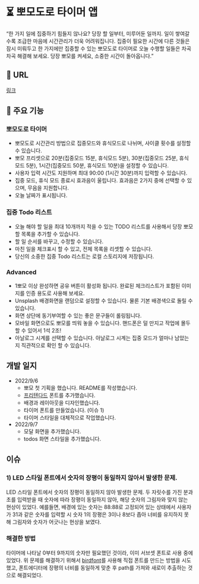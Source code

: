 # ⏳ 뽀모도로 타이머 앱 

“한 가지 일에 집중하기 힘들지 않나요? 당장 할 일부터, 미루어둔 일까지. 일이 쌓여갈수록 조급한 마음에 시간관리가 더욱 어려워집니다. 집중이 필요한 시간에 다른 것들은 잠시 미뤄두고 한 가지에만 집중할 수 있는 뽀모도로 타이머로 오늘 수행할 일들은 차곡차곡 해결해 보세요. 당장 뽀모를 켜세요, 소중한 시간이 돌아옵니다.” 

## 📍 URL
[링크](https://rmaomina.github.io/web-ppomo/)

## 🎯 주요 기능 
### 뽀모도로 타이머
- 뽀모도로 시간관리 방법으로 집중모드와 휴식모드로 나뉘며, 사이클 횟수를 설정할 수 있습니다. 
- 뽀모 프리셋으로 20분(집중모드 15분, 휴식모드 5분), 30분(집중모드 25분, 휴식모드 5분), 1시간(집중모드 50분, 휴식모드 10분)을 설정할 수 있습니다. 
- 사용자 입력 시간도 지원하며 최대 90:00 (1시간 30분)까지 입력할 수 있습니다.
- 집중 모드, 휴식 모드 종료시 효과음이 울립니다. 효과음은 2가지 중에 선택할 수 있으며, 무음을 지원합니다. 
- 오늘 날짜가 표시됩니다. 

### 집중 Todo 리스트 
- 오늘 해야 할 일을 최대 10개까지 적을 수 있는 TODO 리스트를 사용해서 당장 뽀모할 목록을 추가할 수 있습니다. 
- 할 일 순서를 바꾸고, 수정할 수 있습니다. 
- 마친 일을 체크표시 할 수 있고, 전체 목록을 리셋할 수 있습니다. 
- 당신의 소중한 집중 Todo 리스트는 로컬 스토리지에 저장됩니다. 

### Advanced
- 1뽀모 이상 완성하면 공유 버튼이 활성화 됩니다. 완료된 체크리스트가 포함된 이미지를 인증 용도로 사용해 보세요.
- Unsplash 배경화면을 랜덤으로 설정할 수 있습니다. 물론 기본 배경색으로 돌릴 수 있습니다. 
- 화면 상단에 동기부여할 수 있는 좋은 문구들이 롤링됩니다.
- 모바일 화면으로도 뽀모를 띄워 놓을 수 있습니다. 핸드폰은 덜 만지고 작업에 몰두할 수 있어서 1석 2조! 
- 아날로그 시계를 선택할 수 있습니다. 아날로그 시계는 집중 모드가 얼마나 남았는지 직관적으로 확인 할 수 있습니다. 

## 개발 일지 

- 2022/9/6
  - 뽀모 첫 기획을 했습니다. README를 작성했습니다. 
  - [프리텐다드](https://github.com/orioncactus/pretendard) 폰트를 추가했습니다.
  - 배경과 레이아웃을 디자인했습니다.
  - 타이머 폰트를 만들었습니다. (이슈 1) 
  - 타이머 스타일을 대체적으로 작업했습니다.
- 2022/9/7
  - 모달 화면을 추가했습니다.
  - todos 화면 스타일을 추가했습니다. 

## 이슈

### 1) LED 스타일 폰트에서 숫자의 장평이 동일하지 않아서 발생한 문제. 

LED 스타일 폰트에서 숫자의 장평이 동일하지 않아 발생한 문제.
두 자릿수를 가진 분과 초를 입력받을 때 숫자에 따라 장평이 동일하지 않아, 해당 숫자의 그림자와 맞지 않는 현상이 있었다. 예를들면, 배경에 있는 숫자는 88:88로 고정되어 있는 상태에서 사용자가 31과 같은 숫자를 입력할 시 숫자 1의 장평은 3이나 8보다 좁아 너비를 유지하지 못해 그림자와 숫자가 어긋나는 현상을 보였다.

### 해결한 방법 

타이머에 나타날 0부터 9까지의 숫자만 필요했던 것이라, 이미 서브셋 폰트로 사용 중에 있었다. 위 문제를 해결하기 위해서 [birdfont](https://birdfont.org/)를 사용해 직접 폰트를 만드는 방법을 시도했고, 폰트에디터에 장평의 너비를 동일하게 맞춘 후 path를 가져와 새로이 추출하는 것으로 해결되었다. 
